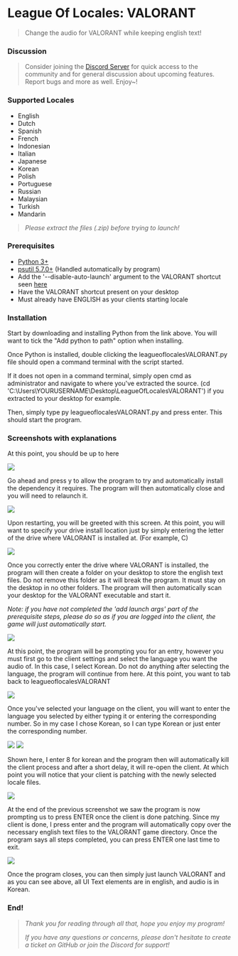 # League Of Locales: VALORANT
> Change the audio for VALORANT while keeping english text!

### Discussion
>Consider joining the [Discord Server](https://discord.gg/fzRK2Sb) for quick access to the community and for general discussion about 
upcoming features. Report bugs and more as well. Enjoy~!

### Supported Locales
* English
* Dutch
* Spanish
* French
* Indonesian
* Italian
* Japanese
* Korean
* Polish
* Portuguese
* Russian
* Malaysian
* Turkish
* Mandarin
 
 > *Please extract the files (.zip) before trying to launch!*

### Prerequisites
* [Python 3+](https://www.python.org/downloads/)
* [psutil 5.7.0+](https://pypi.org/project/psutil/) (Handled automatically by program)
* Add the '--disable-auto-launch' argument to the VALORANT shortcut seen [here](https://cdn.discordapp.com/attachments/584258352859709450/718136425735782440/9bfa32fae4ecce33e72078dadfa681b9.png)
* Have the VALORANT shortcut present on your desktop
* Must already have ENGLISH as your clients starting locale

### Installation

Start by downloading and installing Python from the link above. You will want to tick the "Add python to path" 
option when installing. 

Once Python is installed, double clicking the leagueoflocalesVALORANT.py file should open a command terminal with the script
started.

If it does not open in a command terminal, simply open cmd as administrator and navigate to where you've
extracted the source. 
(cd 'C:\Users\YOURUSERNAME\Desktop\LeagueOfLocalesVALORANT') if you extracted to your desktop for example.

Then, simply type py leagueoflocalesVALORANT.py and press enter. This should start the program.

### Screenshots with explanations

At this point, you should be up to here

![](https://cdn.discordapp.com/attachments/584258352859709450/718134484683194428/bb40d9c0309a798fe4193de88f945a69.png)

Go ahead and press y to allow the program to try and automatically install the dependency it requires. The program
will then automatically close and you will need to relaunch it.

![](https://cdn.discordapp.com/attachments/584258352859709450/718135427655139438/891640440258191ff05adc044eb1e987.png)

Upon restarting, you will be greeted with this screen. At this point, you will want to specify your drive install
location just by simply entering the letter of the drive where VALORANT is installed at. (For example, C)

![](https://cdn.discordapp.com/attachments/584258352859709450/718136813373489222/2253c7d4c420a32db20147d289a8c936.png)

Once you correctly enter the drive where VALORANT is installed, the program will then create a folder on your desktop
to store the english text files. Do not remove this folder as it will break the program. It must stay on the desktop in
no other folders. The program will then automatically scan your desktop for the VALORANT executable and start it. 

*Note: if you have not completed the 'add launch args' part of the prerequisite steps, please do so as if you are logged
into the client, the game will just automatically start.*

![](https://media.discordapp.net/attachments/584258352859709450/718138636939427920/fe5a9b5fc793d657837da508f9199821.png?)

At this point, the program will be prompting you for an entry, however you must first go to the client settings
and select the language you want the audio of. In this case, I select Korean. Do not do anything after selecting the
language, the program will continue from here. At this point, you want to tab back to leagueoflocalesVALORANT

![](https://cdn.discordapp.com/attachments/584258352859709450/718139277283819580/ba9e70830223c97937d66bbd4cf6324c.png)

Once you've selected your language on the client, you will want to enter the language you selected by either typing it
or entering the corresponding number. So in my case I chose Korean, so I can type Korean or just enter the corresponding
number.

![](https://cdn.discordapp.com/attachments/584258352859709450/718140709659476099/fa7a008e30bde26f20b3f94079ddd35c.png)
![](https://cdn.discordapp.com/attachments/584258352859709450/718140727032283206/69d7b74808fe6514f275194ed8a7846b.png)

Shown here, I enter 8 for korean and the program then will automatically kill the client process and after a short
delay, it will re-open the client. At which point you will notice that your client is patching with the newly selected
locale files.

![](https://cdn.discordapp.com/attachments/584258352859709450/718141853647765883/2719258d3e76bfbd01e790cae771042c.png)

At the end of the previous screenshot we saw the program is now prompting us to press ENTER once the client is done 
patching. Since my client is done, I press enter and the program will automatically copy over the necessary english text
files to the VALORANT game directory. Once the program says all steps completed, you can press ENTER one last time to
exit.

![](https://cdn.discordapp.com/attachments/584258352859709450/718142475201544233/7e099bde09a84b959e5d82971dc7df51.png)

Once the program closes, you can then simply just launch VALORANT and as you can see above, all UI Text elements are in
english, and audio is in Korean.

### End!

>*Thank you for reading through all that, hope you enjoy my program!*
>
>*If you have any questions or concerns, please don't hesitate to create a ticket on GitHub or join the Discord for support!*
